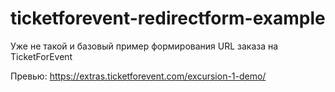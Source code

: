 # ticketforevent-redirectform-example
 Уже не такой и базовый пример формирования URL заказа на TicketForEvent
 
 Превью: https://extras.ticketforevent.com/excursion-1-demo/
